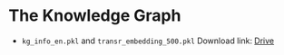 # The Knowledge Graph
* `kg_info_en.pkl` and `transr_embedding_500.pkl` Download link: [Drive](https://drive.google.com/drive/folders/1IOIU8sec6HrQ7ulban9soDXGUggVum-y?usp=sharing)
